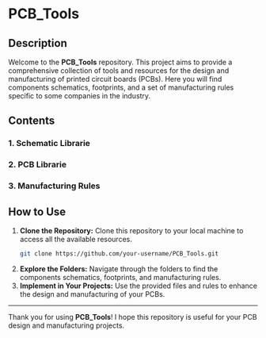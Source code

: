 # PCB_Tools

## Description

Welcome to the **PCB_Tools** repository. This project aims to provide a comprehensive collection of tools and resources for the design and manufacturing of printed circuit boards (PCBs). Here you will find components schematics, footprints, and a set of manufacturing rules specific to some companies in the industry.

## Contents

### 1. Schematic Librarie
### 2. PCB Librarie
### 3. Manufacturing Rules

## How to Use

1. **Clone the Repository:** Clone this repository to your local machine to access all the available resources.
    ```bash
    git clone https://github.com/your-username/PCB_Tools.git
    ```
2. **Explore the Folders:** Navigate through the folders to find the components schematics, footprints, and manufacturing rules.
3. **Implement in Your Projects:** Use the provided files and rules to enhance the design and manufacturing of your PCBs.

---

Thank you for using **PCB_Tools**! I hope this repository is useful for your PCB design and manufacturing projects.